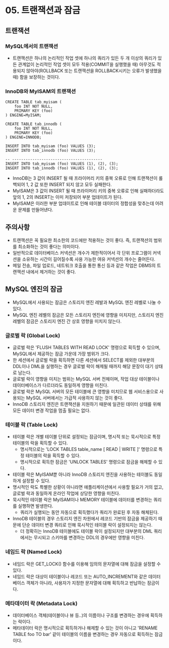 # 05. 트랜잭션과 잠금

## 트랜잭션

### MySQL에서의 트랜잭션
* 트랜잭션은 하나의 논리적인 작업 셋에 하나의 쿼리가 있든 두 개 이상의 쿼리가 있든 관계없이 논리적인 작업 셋이 모두 적용(COMMIT을 실행했을 때) 아무것도 적용되지 않아야(ROLLBACK 또는 트랜잭션을 ROLLBACK시키는 오류가 발생했을 때) 함을 보장하는 것이다.

### InnoDB와 MyISAM의 트랜잭션

```mysql
CREATE TABLE tab_myisam (
    foo INT NOT NULL,
    PRIMARY KEY (foo)
) ENGINE=MyISAM;

CREATE TABLE tab_innodb (
    foo INT NOT NULL,
    PRIMARY KEY (foo)
) ENGINE=INNODB;

INSERT INTO tab_myisam (foo) VALUES (3);
INSERT INTO tab_innodb (foo) VALUES (3);

-- ----------------------------------------
INSERT INTO tab_myisam (foo) VALUES (1), (2), (3);
INSERT INTO tab_innodb (foo) VALUES (1), (2), (3);
```

* InnoDB는 3 값이 INSERT 될 때 프라이머리 키의 중복 오류로 인해 트랜잭션이 롤백되어 1, 2 값 또한 INSERT 되지 않고 모두 실패한다.
* MyISAM은 3 값이 INSERT 될 때 프라이머리 키의 중복 오류로 인해 실패하더라도 앞의 1, 2의 INSERT는 이미 저장되어 부분 업데이트가 된다.
* MyISAM은 이러한 부분 업데이트로 인해 테이블 데이터의 정합성을 맞추는데 어려운 문제를 만들어낸다.

## 주의사항
* 트랜잭션은 꼭 필요한 최소한의 코드에만 적용하는 것이 좋다. 즉, 트랜잭션의 범위를 최소화하는 것이 좋다는 의미이다.
* 일반적으로 데이터베이스 커넥션은 개수가 제한적이어서 각 단위 프로그램이 커넥션을 소유하는 시간이 길어질수록 사용 가능한 여유 커넥션의 개수는 줄어든다.
* 메일 전송, 파일 업로드, 네트워크 호출을 통한 통신 등과 같은 작업은 DBMS의 트랜잭션 내에서 제거하는 것이 좋다.

## MySQL 엔진의 잠금
* MySQL에서 사용되는 잠금은 스토리지 엔진 레발과 MySQL 엔진 레벨로 나눌 수 있다.
* MySQL 엔진 레벨의 잠금은 모든 스토리지 엔진에 영향을 미치지만, 스토리지 엔진 레벨의 잠금은 스토리지 엔진 간 상호 영향을 미치지 않는다.

### 글로벌 락 (Global Lock)
* 글로벌 락은 'FLUSH TABLES WITH READ LOCK' 명령으로 획득할 수 있으며, MySQL에서 제공하는 잠금 가운데 가장 범위가 크다.
* 한 세션에서 글로벌 락을 획득하면 다른 세션에서 SELECT를 제외한 대부분의 DDL이나 DML을 실행하는 경우 글로벌 락이 해제될 때까지 해당 문장이 대기 상태로 남는다.
* 글로벌 락이 영향을 미치는 범위는 MySQL 서버 전체이며, 작업 대상 테이블이나 데이터베이스가 다르더라도 동일하게 영향을 미친다.
* 글로벌 락은 MySQL 서버의 모든 테이블에 큰 영향을 미치므로 웹 서비스용으로 사용되는 MySQL 서버에서는 가급적 사용하지 않는 것이 좋다.
* InnoDB 스토리지 엔진은 트랜잭션을 지원하기 때문에 일관된 데이터 상태를 위해 모든 데이터 변경 작업을 멈출 필요는 없다.

### 테이블 락 (Table Lock)
* 테이블 락은 개별 테이블 단위로 설정되는 잠금이며, 명시적 또는 묵시적으로 특정 테이블의 락을 획득할 수 있다.
  * 명시적으로는 'LOCK TABLES table_name \[ READ | WRITE \]' 명령으로 특정 테이블의 락을 획득할 수 있다.
  * 명시적으로 획득한 잠금은 'UNLOCK TABLES' 명령으로 잠금을 해체할 수 있다.
* 테이블 락은 MyISAM뿐 아니라 InnoDB 스토리지 엔진을 사용하는 테이블도 동일하게 설정할 수 있다.
* 명시적인 락도 특별한 상황이 아니라면 애플리케이션에서 사용할 필요가 거의 없고, 글로벌 락과 동일하게 온라인 작업에 상당한 영향을 미친다.
* 묵시적인 테이블 락은 MyISAM이나 MEMORY 테이블에 데이터를 변경하는 쿼리를 실행하면 발생한다.
  * 쿼리가 실행되는 동안 자동으로 획득했다가 쿼리가 완료된 후 자동 해체된다.
* InnoDB 테이블의 경우 스토리지 엔진 차원에서 레코드 기반의 잠금을 제공하기 때문에 단순 데이터 변경 쿼리로 인해 묵시적인 테이블 락이 설정되지는 않는다.
  * 더 정확히는 InnoDB 테이블에도 테이블 락이 설정되지만 대부분의 DML 쿼리에서는 무시되고 스키마를 변경하는 DDL의 경우에만 영향을 미친다.

### 네임드 락 (Named Lock)
* 네임드 락은 GET_LOCK() 함수를 이용해 임의의 문자열에 대해 잠금을 설정할 수 있다.
* 네임드 락은 대상이 테이블이나 레코드 또는 AUTO_INCREMENT와 같은 데이터베이스 객체가 아니라, 사용자가 지정한 문자열에 대해 획득하고 반납하는 잠금이다.

### 메타데이터 락 (Metadata Lock)
* 데이터베이스 객체(테이블이나 뷰 등..)의 이름이나 구조를 변경하는 경우에 획득하는 락이다.
* 메타데이터 락은 명시적으로 획득하거나 해제할 수 있는 것이 아니고 'RENAME TABLE foo TO bar' 같이 테이블의 이름을 변경하는 경우 자동으로 획득하는 잠금이다.
